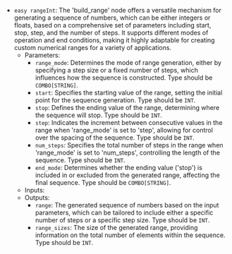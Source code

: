 - `easy rangeInt`: The 'build_range' node offers a versatile mechanism for generating a sequence of numbers, which can be either integers or floats, based on a comprehensive set of parameters including start, stop, step, and the number of steps. It supports different modes of operation and end conditions, making it highly adaptable for creating custom numerical ranges for a variety of applications.
    - Parameters:
        - `range_mode`: Determines the mode of range generation, either by specifying a step size or a fixed number of steps, which influences how the sequence is constructed. Type should be `COMBO[STRING]`.
        - `start`: Specifies the starting value of the range, setting the initial point for the sequence generation. Type should be `INT`.
        - `stop`: Defines the ending value of the range, determining where the sequence will stop. Type should be `INT`.
        - `step`: Indicates the increment between consecutive values in the range when 'range_mode' is set to 'step', allowing for control over the spacing of the sequence. Type should be `INT`.
        - `num_steps`: Specifies the total number of steps in the range when 'range_mode' is set to 'num_steps', controlling the length of the sequence. Type should be `INT`.
        - `end_mode`: Determines whether the ending value ('stop') is included in or excluded from the generated range, affecting the final sequence. Type should be `COMBO[STRING]`.
    - Inputs:
    - Outputs:
        - `range`: The generated sequence of numbers based on the input parameters, which can be tailored to include either a specific number of steps or a specific step size. Type should be `INT`.
        - `range_sizes`: The size of the generated range, providing information on the total number of elements within the sequence. Type should be `INT`.
